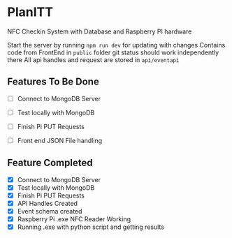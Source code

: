 # PlanITT
NFC Checkin System with Database and Raspberry PI hardware

Start the server by running `npm run dev` for updating with changes
Contains code from FrontEnd in `public` folder git status should work independently there
All api handles and request are stored in `api/eventapi`


## Features To Be Done
- [ ] Connect to MongoDB Server 
- [ ] Test locally with MongoDB
- [ ] Finish Pi PUT Requests
- [ ] Front end JSON File handling


## Feature Completed
- [x] Connect to MongoDB Server 
- [x] Test locally with MongoDB
- [x] Finish Pi PUT Requests
- [x] API Handles Created
- [x] Event schema created
- [x] Raspberry Pi .exe NFC Reader Working
- [x] Running .exe with python script and getting results
